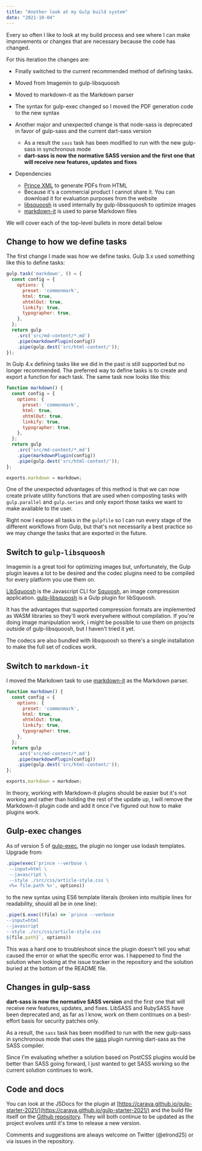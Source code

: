 ```yaml
---
title: "Another look at my Gulp build system"
date: "2021-10-04"
---
```


Every so often I like to look at my build process and see where I can make improvements or changes that are necessary because the code has changed.

For this iteration the changes are:

- Finally switched to the current recommended method of defining tasks.
- Moved from Imagemin to gulp-libsquoosh
- Moved to markdown-it as the Markdown parser
- The syntax for gulp-exec changed so I moved the PDF generation code to the new syntax
- Another major and unexpected change is that node-sass is deprecated in favor of gulp-sass and the current dart-sass version
    
    - As a result the `sass` task has been modified to run with the new gulp-sass in synchronous mode
    - **dart-sass is now the normative SASS version and the first one that will receive new features, updates and fixes**
- Dependencies
    
    - [Prince XML](https://www.princexml.com/) to generate PDFs from HTML
    - Because it's a commercial product I cannot share it. You can download it for evaluation purposes from the website
    - [libsquoosh](https://github.com/GoogleChromeLabs/squoosh/tree/dev/libsquoosh) is used internally by gulp-libssquoosh to optimize images
    - [markdown-it](https://markdown-it.github.io/) is used to parse Markdown files

We will cover each of the top-level bullets in more detail below

## Change to how we define tasks

The first change I made was how we define tasks. Gulp 3.x used something like this to define tasks:

```js
gulp.task('markdown', () = {
  const config = {
    options: {
      preset: 'commonmark',
      html: true,
      xhtmlOut: true,
      linkify: true,
      typographer: true,
    },
  };
  return gulp
    .src('src/md-content/*.md')
    .pipe(markdownPlugin(config))
    .pipe(gulp.dest('src/html-content/'));
});
```

In Gulp 4.x defining tasks like we did in the past is still supported but no longer recommended. The preferred way to define tasks is to create and export a function for each task. The same task now looks like this:

```js
function markdown() {
  const config = {
    options: {
      preset: 'commonmark',
      html: true,
      xhtmlOut: true,
      linkify: true,
      typographer: true,
    },
  };
  return gulp
    .src('src/md-content/*.md')
    .pipe(markdownPlugin(config))
    .pipe(gulp.dest('src/html-content/'));
};

exports.markdown = markdown;
```

One of the unexpected advantages of this method is that we can now create private utility functions that are used when composting tasks with `gulp.parallel` and `gulp.series` and only export those tasks we want to make available to the user.

Right now I expose all tasks in the `gulpfile` so I can run every stage of the different workflows from Gulp, but that's not necessarily a best practice so we may change the tasks that are exported in the future.

## Switch to `gulp-libsquoosh`

Imagemin is a great tool for optimizing images but, unfortunately, the Gulp plugin leaves a lot to be desired and the codec plugins need to be compiled for every platform you use them on.

[LibSquoosh](https://github.com/GoogleChromeLabs/squoosh/tree/dev/libsquoosh) is the Javascript CLI for [Squoosh](https://github.com/GoogleChromeLabs/squoosh/), an image compression application. [gulp-libsquoosh](https://github.com/pekeq/gulp-libsquoosh) is a Gulp plugin for libSquoosh.

It has the advantages that supported compression formats are implemented as WASM libraries so they'll work everywhere without compilation. If you're doing image manipulation work, i might be possible to use them on projects outside of gulp-libsquoosh, but I haven't tried it yet.

The codecs are also bundled with libsquoosh so there's a single installation to make the full set of codices work.

## Switch to `markdown-it`

I moved the Markdown task to use [markdown-it](https://markdown-it.github.io/) as the Markdown parser.

```js
function markdown() {
  const config = {
    options: {
      preset: 'commonmark',
      html: true,
      xhtmlOut: true,
      linkify: true,
      typographer: true,
    },
  };
  return gulp
    .src('src/md-content/*.md')
    .pipe(markdownPlugin(config))
    .pipe(gulp.dest('src/html-content/'));
};

exports.markdown = markdown;
```

In theory, working with Markdown-it plugins should be easier but it's not working and rather than holding the rest of the update up, I will remove the Markdown-it plugin code and add it once I've figured out how to make plugins work.

## Gulp-exec changes

As of version 5 of [gulp-exec](https://github.com/robrich/gulp-exec), the plugin no longer use lodash templates. Upgrade from:

```js
.pipe(exec('prince --verbose \
 --input=html \
 --javascript \
 --style ./src/css/article-style.css \
 <%= file.path %>', options))
```

to the new syntax using ES6 template literals (broken into multiple lines for readability, should all be in one line):

```js
.pipe($.exec((file) => `prince --verbose 
--input=html 
--javascript 
--style ./src/css/article-style.css 
${file.path}`, options))
```

This was a hard one to troubleshoot since the plugin doesn't tell you what caused the error or what the specific error was. I happened to find the solution when looking at the issue tracker in the repository and the solution buried at the bottom of the README file.

## Changes in gulp-sass

**dart-sass is now the normative SASS version** and the first one that will receive new features, updates, and fixes. LibSASS and RubySASS have been deprecated and, as far as I know, work on them continues on a best-effort basis for security patches only.

As a result, the `sass` task has been modified to run with the new gulp-sass in synchronous mode that uses the [sass](https://www.npmjs.com/package/sass) plugin running dart-sass as the SASS compiler.

Since I'm evaluating whether a solution based on PostCSS plugins would be better than SASS going forward, I just wanted to get SASS working so the current solution continues to work.

## Code and docs

You can look at the JSDocs for the plugin at [https://caraya.github.io/gulp-starter-2021/](https://caraya.github.io/gulp-starter-2021/) and the build file itself on the [Github repository](https://github.com/caraya/gulp-starter-2021/). They will both continue to be updated as the project evolves until it's time to release a new version.

Comments and suggestions are always welcome on Twitter (@elrond25) or via issues in the repository.
